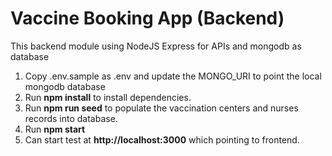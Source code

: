 # Vaccine Booking App (Backend)
This backend module using NodeJS Express for APIs and mongodb as database

1. Copy .env.sample as .env and update the MONGO_URI to point the local mongodb database
2. Run **npm install** to install dependencies.
3. Run **npm run seed** to populate the vaccination centers and nurses records into database.
4. Run **npm start**
5. Can start test at **http://localhost:3000** which pointing to frontend.
